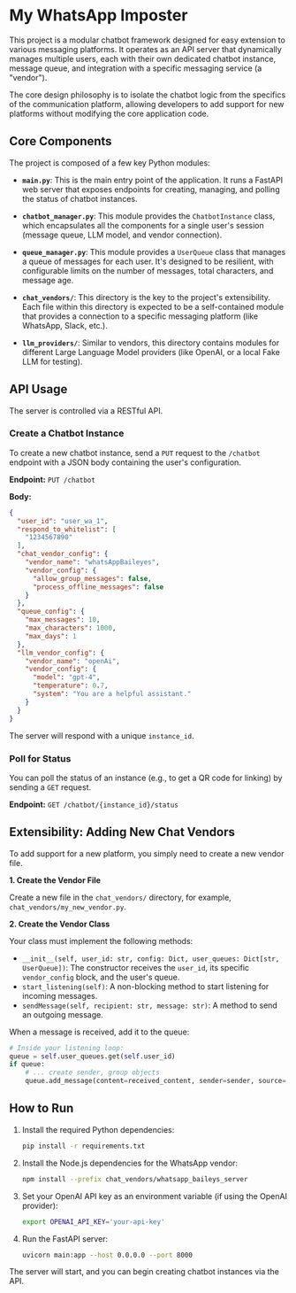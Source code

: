 # My WhatsApp Imposter

This project is a modular chatbot framework designed for easy extension to various messaging platforms. It operates as an API server that dynamically manages multiple users, each with their own dedicated chatbot instance, message queue, and integration with a specific messaging service (a "vendor").

The core design philosophy is to isolate the chatbot logic from the specifics of the communication platform, allowing developers to add support for new platforms without modifying the core application code.

## Core Components

The project is composed of a few key Python modules:

-   **`main.py`**: This is the main entry point of the application. It runs a FastAPI web server that exposes endpoints for creating, managing, and polling the status of chatbot instances.

-   **`chatbot_manager.py`**: This module provides the `ChatbotInstance` class, which encapsulates all the components for a single user's session (message queue, LLM model, and vendor connection).

-   **`queue_manager.py`**: This module provides a `UserQueue` class that manages a queue of messages for each user. It's designed to be resilient, with configurable limits on the number of messages, total characters, and message age.

-   **`chat_vendors/`**: This directory is the key to the project's extensibility. Each file within this directory is expected to be a self-contained module that provides a connection to a specific messaging platform (like WhatsApp, Slack, etc.).

-   **`llm_providers/`**: Similar to vendors, this directory contains modules for different Large Language Model providers (like OpenAI, or a local Fake LLM for testing).

## API Usage

The server is controlled via a RESTful API.

### Create a Chatbot Instance

To create a new chatbot instance, send a `PUT` request to the `/chatbot` endpoint with a JSON body containing the user's configuration.

**Endpoint:** `PUT /chatbot`

**Body:**
```json
{
  "user_id": "user_wa_1",
  "respond_to_whitelist": [
    "1234567890"
  ],
  "chat_vendor_config": {
    "vendor_name": "whatsAppBaileyes",
    "vendor_config": {
      "allow_group_messages": false,
      "process_offline_messages": false
    }
  },
  "queue_config": {
    "max_messages": 10,
    "max_characters": 1000,
    "max_days": 1
  },
  "llm_vendor_config": {
    "vendor_name": "openAi",
    "vendor_config": {
      "model": "gpt-4",
      "temperature": 0.7,
      "system": "You are a helpful assistant."
    }
  }
}
```
The server will respond with a unique `instance_id`.

### Poll for Status

You can poll the status of an instance (e.g., to get a QR code for linking) by sending a `GET` request.

**Endpoint:** `GET /chatbot/{instance_id}/status`

## Extensibility: Adding New Chat Vendors

To add support for a new platform, you simply need to create a new vendor file.

**1. Create the Vendor File**

Create a new file in the `chat_vendors/` directory, for example, `chat_vendors/my_new_vendor.py`.

**2. Create the Vendor Class**

Your class must implement the following methods:

-   `__init__(self, user_id: str, config: Dict, user_queues: Dict[str, UserQueue])`: The constructor receives the `user_id`, its specific `vendor_config` block, and the user's queue.
-   `start_listening(self)`: A non-blocking method to start listening for incoming messages.
-   `sendMessage(self, recipient: str, message: str)`: A method to send an outgoing message.

When a message is received, add it to the queue:
```python
# Inside your listening loop:
queue = self.user_queues.get(self.user_id)
if queue:
    # ... create sender, group objects
    queue.add_message(content=received_content, sender=sender, source='user', group=group)
```

## How to Run

1.  Install the required Python dependencies:
    ```bash
    pip install -r requirements.txt
    ```
2.  Install the Node.js dependencies for the WhatsApp vendor:
    ```bash
    npm install --prefix chat_vendors/whatsapp_baileys_server
    ```
3.  Set your OpenAI API key as an environment variable (if using the OpenAI provider):
    ```bash
    export OPENAI_API_KEY='your-api-key'
    ```
4.  Run the FastAPI server:
    ```bash
    uvicorn main:app --host 0.0.0.0 --port 8000
    ```
The server will start, and you can begin creating chatbot instances via the API.
